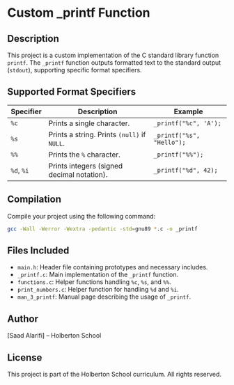 # Custom _printf Function

## Description
This project is a custom implementation of the C standard library function `printf`. The `_printf` function outputs formatted text to the standard output (`stdout`), supporting specific format specifiers.

## Supported Format Specifiers
| Specifier | Description                                 | Example                     |
|-----------|---------------------------------------------|-----------------------------|
| `%c`      | Prints a single character.                  | `_printf("%c", 'A');`       |
| `%s`      | Prints a string. Prints `(null)` if `NULL`. | `_printf("%s", "Hello");`   |
| `%%`      | Prints the `%` character.                   | `_printf("%%");`            |
| `%d`, `%i`| Prints integers (signed decimal notation).  | `_printf("%d", 42);`        |

## Compilation
Compile your project using the following command:
```bash
gcc -Wall -Werror -Wextra -pedantic -std=gnu89 *.c -o _printf
```

## Files Included
- `main.h`: Header file containing prototypes and necessary includes.
- `_printf.c`: Main implementation of the `_printf` function.
- `functions.c`: Helper functions handling `%c`, `%s`, and `%%`.
- `print_numbers.c`: Helper function for handling `%d` and `%i`.
- `man_3_printf`: Manual page describing the usage of `_printf`.


## Author
[Saad Alarifi] – Holberton School

## License
This project is part of the Holberton School curriculum. All rights reserved.

